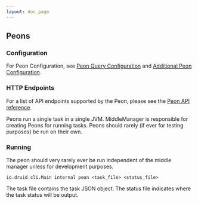 ```yaml
---
layout: doc_page
---
```


Peons
-----

### Configuration

For Peon Configuration, see [Peon Query Configuration](../configuration/index.html#peon-query-configuration) and [Additional Peon Configuration](../configuration/index.html#additional-peon-configuration).

### HTTP Endpoints

For a list of API endpoints supported by the Peon, please see the [Peon API reference](../operations/api-reference.html#peon).

Peons run a single task in a single JVM. MiddleManager is responsible for creating Peons for running tasks.
Peons should rarely (if ever for testing purposes) be run on their own.

### Running

The peon should very rarely ever be run independent of the middle manager unless for development purposes.

```
io.druid.cli.Main internal peon <task_file> <status_file>
```

The task file contains the task JSON object.
The status file indicates where the task status will be output.

